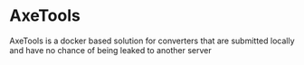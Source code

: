 # AxeTools
AxeTools is a docker based solution for converters that are submitted locally and have no chance of being leaked to another server
